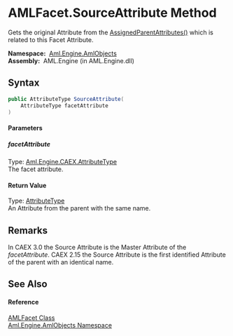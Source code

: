 AMLFacet.SourceAttribute Method
===============================
Gets the original Attribute from the [AssignedParentAttributes()][1] which is related to this Facet Attribute.

  **Namespace:**  [Aml.Engine.AmlObjects][2]  
  **Assembly:**  AML.Engine (in AML.Engine.dll)

Syntax
------

```csharp
public AttributeType SourceAttribute(
	AttributeType facetAttribute
)
```

#### Parameters

##### *facetAttribute*
Type: [Aml.Engine.CAEX.AttributeType][3]  
The facet attribute.

#### Return Value
Type: [AttributeType][3]  
An Attribute from the parent with the same name.

Remarks
-------
 In CAEX 3.0 the Source Attribute is the Master Attribute of the *facetAttribute*. CAEX 2.15 the Source Attribute is the first identified Attribute of the parent with an identical name. 

See Also
--------

#### Reference
[AMLFacet Class][4]  
[Aml.Engine.AmlObjects Namespace][2]  

[1]: AssignedParentAttributes.md
[2]: ../README.md
[3]: ../../Aml.Engine.CAEX/AttributeType/README.md
[4]: README.md
[5]: https://www.automationml.org
[6]: ../../icons/logoShade.png